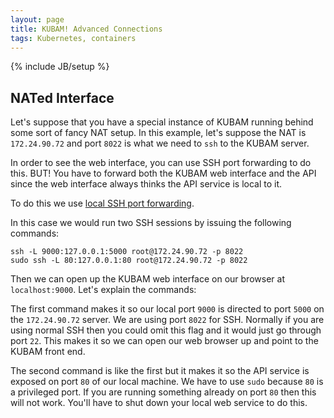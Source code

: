 ```yaml
---
layout: page
title: KUBAM! Advanced Connections
tags: Kubernetes, containers
---
```

{% include JB/setup %}

## NATed Interface	

Let's suppose that you have a special instance of KUBAM running behind some sort of fancy NAT setup.  In this example, let's suppose the NAT is ```172.24.90.72``` and port ```8022``` is what we need to ```ssh``` to the KUBAM server.  

In order to see the web interface, you can use SSH port forwarding to do this.  BUT!  You have to forward both the KUBAM web interface and the API since the web interface always thinks the API service is local to it.  

To do this we use [local SSH port forwarding](http://blog.trackets.com/2014/05/17/ssh-tunnel-local-and-remote-port-forwarding-explained-with-examples.html).

In this case we would run two SSH sessions by issuing the following commands: 

```
ssh -L 9000:127.0.0.1:5000 root@172.24.90.72 -p 8022
sudo ssh -L 80:127.0.0.1:80 root@172.24.90.72 -p 8022
``` 
Then we can open up the KUBAM web interface on our browser at ```localhost:9000```.  Let's explain the commands:

The first command makes it so our local port ```9000``` is directed to port ```5000``` on the ```172.24.90.72``` server.  We are using port ```8022``` for SSH.  Normally if you are using normal SSH then you could omit this flag and it would just go through port ```22```.  This makes it so we can open our web browser up and point to the KUBAM front end. 

The second command is like the first but it makes it so the API service is exposed on port ```80``` of our local machine.  We have to use ```sudo``` because ```80``` is a privileged port. If you are running something already on port ```80``` then this will not work.  You'll have to shut down your local web service to do this.  